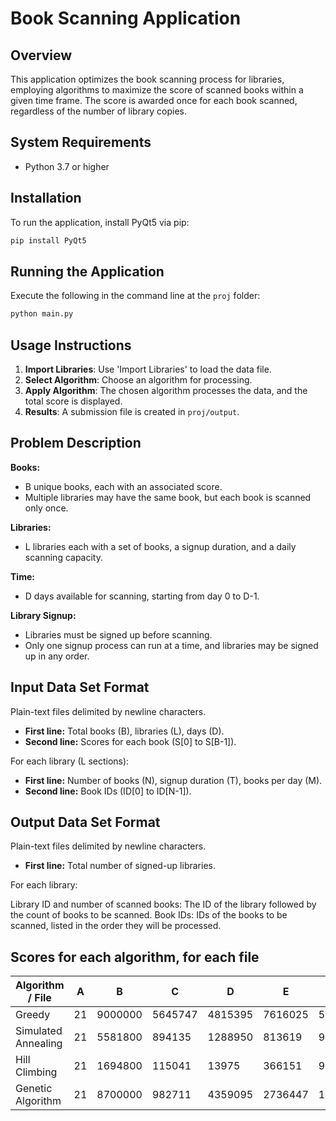 # Book Scanning Application

## Overview

This application optimizes the book scanning process for libraries, employing algorithms to maximize the score of scanned books within a given time frame. The score is awarded once for each book scanned, regardless of the number of library copies.

## System Requirements

- Python 3.7 or higher

## Installation

To run the application, install PyQt5 via pip:

```bash
pip install PyQt5
```

## Running the Application

Execute the following in the command line at the `proj` folder:

```bash
python main.py
```

## Usage Instructions

1. **Import Libraries**: Use 'Import Libraries' to load the data file.
2. **Select Algorithm**: Choose an algorithm for processing.
3. **Apply Algorithm**: The chosen algorithm processes the data, and the total score is displayed.
4. **Results**: A submission file is created in `proj/output`.

## Problem Description

**Books:**
- B unique books, each with an associated score.
- Multiple libraries may have the same book, but each book is scanned only once.

**Libraries:**
- L libraries each with a set of books, a signup duration, and a daily scanning capacity.

**Time:**
- D days available for scanning, starting from day 0 to D-1.

**Library Signup:**
- Libraries must be signed up before scanning.
- Only one signup process can run at a time, and libraries may be signed up in any order.

## Input Data Set Format

Plain-text files delimited by newline characters.

- **First line:** Total books (B), libraries (L), days (D).
- **Second line:** Scores for each book (S[0] to S[B-1]).

For each library (L sections):

- **First line:** Number of books (N), signup duration (T), books per day (M).
- **Second line:** Book IDs (ID[0] to ID[N-1]).

## Output Data Set Format

Plain-text files delimited by newline characters.

- **First line:** Total number of signed-up libraries.

For each library:

Library ID and number of scanned books: The ID of the library followed by the count of books to be scanned.
Book IDs: IDs of the books to be scanned, listed in the order they will be processed.

## Scores for each algorithm, for each file
| Algorithm / File           | A | B | C | D | E | F |
|---------------------|---|---|---|---|---|---|
| Greedy              | 21 | 9000000 | 5645747 | 4815395 | 7616025 | 5561306 |
| Simulated Annealing | 21 | 5581800 | 894135 | 1288950 | 813619 | 950410 |
| Hill Climbing       | 21 | 1694800 | 115041 | 13975 | 366151 | 948113 |
| Genetic Algorithm   | 21 | 8700000 | 982711 | 4359095 | 2736447 | 1544906 |
